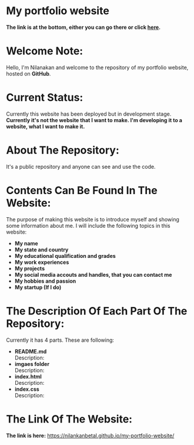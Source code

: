 # My portfolio website
**The link is at the bottom, either you can go there or click [here](https://nilankanbetal.github.io/my-portfolio-website/).**

# Welcome Note:
Hello, I'm Nilanakan and welcome to the repository of my portfolio website, hosted on **GitHub**. 

# Current Status:
Currently this website has been deployed but in development stage.
**Currently it's not the website that I want to make. I'm developing it to a website, what I want to make it.**

# About The Repository:
It's a public repository and anyone can see and use the code.

# Contents Can Be Found In The Website:
The purpose of making this website is to introduce myself and showing some information about me.
I will include the following topics in this website:
-  **My name**
-  **My state and country**
-  **My educational qualification and grades**
-  **My work experiences**
-  **My projects**
-  **My social media accouts and handles, that you can contact me**
-  **My hobbies and passion**
-  **My startup (If I do)**

# The Description Of Each Part Of The Repository:
Currently it has 4 parts. These are following:
-  **README.md**
    <br />Description:
    <br>
-  **imgaes folder**
    <br />Description:
    <br>
-  **index.html**
    <br />Description:
    <br>
-  **index.css**
    <br />Description:
    <br>
# The Link Of The Website:
**The link is here:** https://nilankanbetal.github.io/my-portfolio-website/
